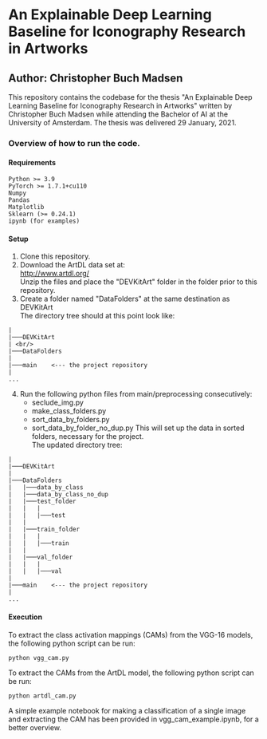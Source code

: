 # An Explainable Deep Learning Baseline for Iconography Research in Artworks
## Author: Christopher Buch Madsen

This repository contains the codebase for the thesis "An Explainable Deep Learning Baseline for Iconography Research in Artworks" written by Christopher Buch Madsen while attending the Bachelor of AI at the University of Amsterdam. The thesis was delivered 29 January, 2021.

### Overview of how to run the code.

#### Requirements
    Python >= 3.9
    PyTorch >= 1.7.1+cu110
    Numpy
    Pandas
    Matplotlib
    Sklearn (>= 0.24.1)
    ipynb (for examples)
    
#### Setup
1. Clone this repository.
2. Download the ArtDL data set at: <br/>
http://www.artdl.org/ <br/>
Unzip the files and place the "DEVKitArt" folder in the folder prior to this repository.
3. Create a folder named "DataFolders" at the same destination as DEVKitArt <br/>
The directory tree should at this point look like: <br/>
```
| 
|───DEVKitArt
| <br/>
|───DataFolders 
| 
|───main    <--- the project repository 
| 
...
```
4. Run the following python files from main/preprocessing consecutively:
    - seclude_img.py
    - make_class_folders.py
    - sort_data_by_folders.py
    - sort_data_by_folder_no_dup.py
This will set up the data in sorted folders, necessary for the project. <br/>
The updated directory tree: <br/>
```
| 
|───DEVKitArt 
| 
|───DataFolders 
|   |───data_by_class 
|   |───data_by_class_no_dup 
|   |───test_folder 
|   |   | 
|   |   |───test 
|   |   
|   |───train_folder 
|   |   | 
|   |   |───train 
|   |    
|   |───val_folder 
|   |   | 
|   |   |───val 
| 
|───main    <--- the project repository 
| 
...
```
#### Execution
To extract the class activation mappings (CAMs) from the VGG-16 models, the following python script can be run: <br/>

    python vgg_cam.py
    
To extract the CAMs from the ArtDL model, the following python script can be run: <br/>

    python artdl_cam.py



A simple example notebook for making a classification of a single image and extracting the CAM has been provided in vgg_cam_example.ipynb, for a better overview.
